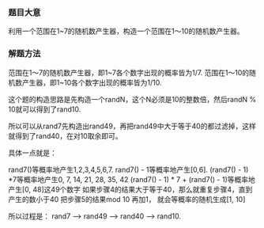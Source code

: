 ### 题目大意
利用一个范围在1~7的随机数产生器，构造一个范围在1～10的随机数产生器。

### 解题方法
范围在1～7的随机数产生器，即1~7各个数字出现的概率皆为1/7.
范围在1～10的随机数产生器，即1~10各个数字出现的概率皆为1/10.

这个题的构造思路是先构造一个randN，这个N必须是10的整数倍，然后randN % 10就可以得到了rand10.

所以可以从rand7先构造出rand49，再把rand49中大于等于40的都过滤掉，这样就得到了rand40，在对10取余即可。

具体一点就是：

rand7()等概率地产生1,2,3,4,5,6,7.
rand7() - 1等概率地产生[0,6].
(rand7() - 1) *7等概率地产生0, 7, 14, 21, 28, 35, 42
(rand7() - 1) * 7 + (rand7() - 1)等概率地产生[0, 48]这49个数字
如果步骤4的结果大于等于40，那么就重复步骤4，直到产生的数小于40
把步骤5的结果mod 10 再加1， 就会等概率的随机生成[1, 10]
  
所以过程是：
rand7 --> rand49 --> rand40 --> rand10.
